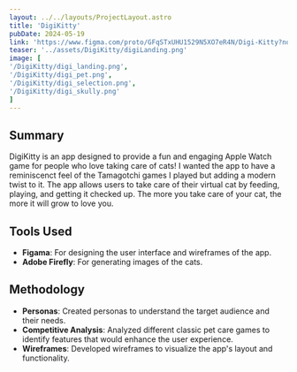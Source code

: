 ```yaml
--- 
layout: ../../layouts/ProjectLayout.astro
title: 'DigiKitty'
pubDate: 2024-05-19
link: 'https://www.figma.com/proto/GFqSTxUHU1529N5XO7eR4N/Digi-Kitty?node-id=1-726&t=ZVhnDUdhjLHzKoKN-1'
teaser: '../assets/DigiKitty/digiLanding.png'
image: [
'/DigiKitty/digi_landing.png',
'/DigiKitty/digi_pet.png',
'/DigiKitty/digi_selection.png',
'/DigiKitty/digi_skully.png'
]
---
```


## Summary
DigiKitty is an app designed to provide a fun and engaging Apple Watch game for people who love taking care of cats! I wanted the app to have a reminiscenct feel of the Tamagotchi games I played but adding a modern twist to it. The app allows users to take care of their virtual cat by feeding, playing, and getting it checked up. The more you take care of your cat, the more it will grow to love you.

## Tools Used
- **Figama**: For designing the user interface and wireframes of the app.
- **Adobe Firefly**: For generating images of the cats. 

## Methodology
- **Personas**: Created personas to understand the target audience and their needs.
- **Competitive Analysis**: Analyzed different classic pet care games to identify features that would enhance the user experience.
- **Wireframes**: Developed wireframes to visualize the app's layout and functionality.